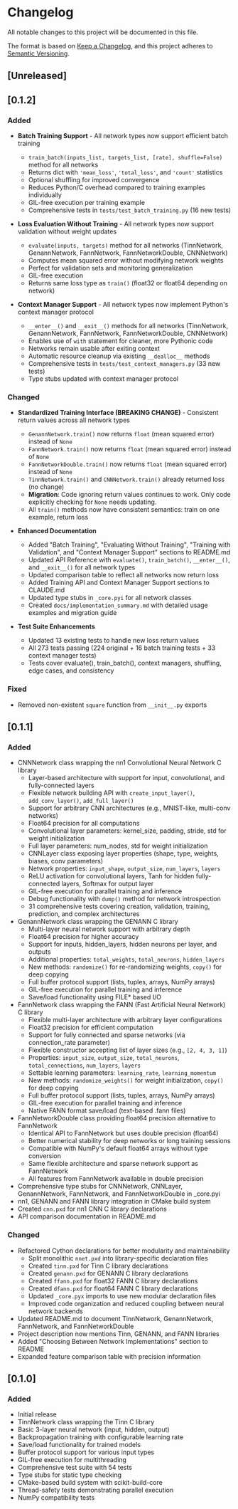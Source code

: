 # Changelog

All notable changes to this project will be documented in this file.

The format is based on [Keep a Changelog](https://keepachangelog.com/en/1.0.0/),
and this project adheres to [Semantic Versioning](https://semver.org/spec/v2.0.0.html).

## [Unreleased]

## [0.1.2]

### Added
- **Batch Training Support** - All network types now support efficient batch training
  - `train_batch(inputs_list, targets_list, [rate], shuffle=False)` method for all networks
  - Returns dict with `'mean_loss'`, `'total_loss'`, and `'count'` statistics
  - Optional shuffling for improved convergence
  - Reduces Python/C overhead compared to training examples individually
  - GIL-free execution per training example
  - Comprehensive tests in `tests/test_batch_training.py` (16 new tests)

- **Loss Evaluation Without Training** - All network types now support validation without weight updates
  - `evaluate(inputs, targets)` method for all networks (TinnNetwork, GenannNetwork, FannNetwork, FannNetworkDouble, CNNNetwork)
  - Computes mean squared error without modifying network weights
  - Perfect for validation sets and monitoring generalization
  - GIL-free execution
  - Returns same loss type as `train()` (float32 or float64 depending on network)

- **Context Manager Support** - All network types now implement Python's context manager protocol
  - `__enter__()` and `__exit__()` methods for all networks (TinnNetwork, GenannNetwork, FannNetwork, FannNetworkDouble, CNNNetwork)
  - Enables use of `with` statement for cleaner, more Pythonic code
  - Networks remain usable after exiting context
  - Automatic resource cleanup via existing `__dealloc__` methods
  - Comprehensive tests in `tests/test_context_managers.py` (33 new tests)
  - Type stubs updated with context manager protocol

### Changed
- **Standardized Training Interface (BREAKING CHANGE)** - Consistent return values across all network types
  - `GenannNetwork.train()` now returns `float` (mean squared error) instead of `None`
  - `FannNetwork.train()` now returns `float` (mean squared error) instead of `None`
  - `FannNetworkDouble.train()` now returns `float` (mean squared error) instead of `None`
  - `TinnNetwork.train()` and `CNNNetwork.train()` already returned loss (no change)
  - **Migration**: Code ignoring return values continues to work. Only code explicitly checking for `None` needs updating.
  - All `train()` methods now have consistent semantics: train on one example, return loss

- **Enhanced Documentation**
  - Added "Batch Training", "Evaluating Without Training", "Training with Validation", and "Context Manager Support" sections to README.md
  - Updated API Reference with `evaluate()`, `train_batch()`, `__enter__()`, and `__exit__()` for all network types
  - Updated comparison table to reflect all networks now return loss
  - Added Training API and Context Manager Support sections to CLAUDE.md
  - Updated type stubs in `_core.pyi` for all network classes
  - Created `docs/implementation_summary.md` with detailed usage examples and migration guide

- **Test Suite Enhancements**
  - Updated 13 existing tests to handle new loss return values
  - All 273 tests passing (224 original + 16 batch training tests + 33 context manager tests)
  - Tests cover evaluate(), train_batch(), context managers, shuffling, edge cases, and consistency

### Fixed
- Removed non-existent `square` function from `__init__.py` exports

## [0.1.1]

### Added
- CNNNetwork class wrapping the nn1 Convolutional Neural Network C library
  - Layer-based architecture with support for input, convolutional, and fully-connected layers
  - Flexible network building API with `create_input_layer()`, `add_conv_layer()`, `add_full_layer()`
  - Support for arbitrary CNN architectures (e.g., MNIST-like, multi-conv networks)
  - Float64 precision for all computations
  - Convolutional layer parameters: kernel_size, padding, stride, std for weight initialization
  - Full layer parameters: num_nodes, std for weight initialization
  - CNNLayer class exposing layer properties (shape, type, weights, biases, conv parameters)
  - Network properties: `input_shape`, `output_size`, `num_layers`, `layers`
  - ReLU activation for convolutional layers, Tanh for hidden fully-connected layers, Softmax for output layer
  - GIL-free execution for parallel training and inference
  - Debug functionality with `dump()` method for network introspection
  - 31 comprehensive tests covering creation, validation, training, prediction, and complex architectures
- GenannNetwork class wrapping the GENANN C library
  - Multi-layer neural network support with arbitrary depth
  - Float64 precision for higher accuracy
  - Support for inputs, hidden_layers, hidden neurons per layer, and outputs
  - Additional properties: `total_weights`, `total_neurons`, `hidden_layers`
  - New methods: `randomize()` for re-randomizing weights, `copy()` for deep copying
  - Full buffer protocol support (lists, tuples, arrays, NumPy arrays)
  - GIL-free execution for parallel training and inference
  - Save/load functionality using FILE* based I/O
- FannNetwork class wrapping the FANN (Fast Artificial Neural Network) C library
  - Flexible multi-layer architecture with arbitrary layer configurations
  - Float32 precision for efficient computation
  - Support for fully connected and sparse networks (via connection_rate parameter)
  - Flexible constructor accepting list of layer sizes (e.g., `[2, 4, 3, 1]`)
  - Properties: `input_size`, `output_size`, `total_neurons`, `total_connections`, `num_layers`, `layers`
  - Settable learning parameters: `learning_rate`, `learning_momentum`
  - New methods: `randomize_weights()` for weight initialization, `copy()` for deep copying
  - Full buffer protocol support (lists, tuples, arrays, NumPy arrays)
  - GIL-free execution for parallel training and inference
  - Native FANN format save/load (text-based .fann files)
- FannNetworkDouble class providing float64 precision alternative to FannNetwork
  - Identical API to FannNetwork but uses double precision (float64)
  - Better numerical stability for deep networks or long training sessions
  - Compatible with NumPy's default float64 arrays without type conversion
  - Same flexible architecture and sparse network support as FannNetwork
  - All features from FannNetwork available in double precision
- Comprehensive type stubs for CNNNetwork, CNNLayer, GenannNetwork, FannNetwork, and FannNetworkDouble in _core.pyi
- nn1, GENANN and FANN library integration in CMake build system
- Created `cnn.pxd` for nn1 CNN C library declarations
- API comparison documentation in README.md

### Changed
- Refactored Cython declarations for better modularity and maintainability
  - Split monolithic `nnet.pxd` into library-specific declaration files
  - Created `tinn.pxd` for Tinn C library declarations
  - Created `genann.pxd` for GENANN C library declarations
  - Created `ffann.pxd` for float32 FANN C library declarations
  - Created `dfann.pxd` for float64 FANN C library declarations
  - Updated `_core.pyx` imports to use new modular declaration files
  - Improved code organization and reduced coupling between neural network backends
- Updated README.md to document TinnNetwork, GenannNetwork, FannNetwork, and FannNetworkDouble
- Project description now mentions Tinn, GENANN, and FANN libraries
- Added "Choosing Between Network Implementations" section to README
- Expanded feature comparison table with precision information

## [0.1.0]

### Added
- Initial release
- TinnNetwork class wrapping the Tinn C library
- Basic 3-layer neural network (input, hidden, output)
- Backpropagation training with configurable learning rate
- Save/load functionality for trained models
- Buffer protocol support for various input types
- GIL-free execution for multithreading
- Comprehensive test suite with 54 tests
- Type stubs for static type checking
- CMake-based build system with scikit-build-core
- Thread-safety tests demonstrating parallel execution
- NumPy compatibility tests
